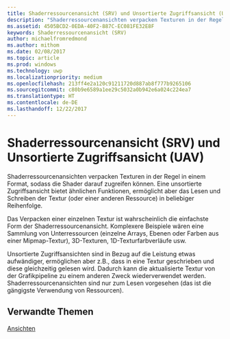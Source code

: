 ```yaml
---
title: Shaderressourcenansicht (SRV) und Unsortierte Zugriffsansicht (UAV)
description: "Shaderressourcenansichten verpacken Texturen in der Regel in einem Format, sodass die Shader darauf zugreifen können. Eine unsortierte Zugriffsansicht bietet ähnlichen Funktionen, ermöglicht aber das Lesen und Schreiben der Textur (oder einer anderen Ressource) in beliebiger Reihenfolge."
ms.assetid: 4505BCD2-0EDA-40F2-887C-EC081FE32E8F
keywords: Shaderressourcenansicht (SRV)
author: michaelfromredmond
ms.author: mithom
ms.date: 02/08/2017
ms.topic: article
ms.prod: windows
ms.technology: uwp
ms.localizationpriority: medium
ms.openlocfilehash: 213ff4e2a120c91211720d887ab8f777b9265106
ms.sourcegitcommit: c80b9e6589a1ee29c5032a0b942e6a024c224ea7
ms.translationtype: HT
ms.contentlocale: de-DE
ms.lasthandoff: 12/22/2017
---
```

# <a name="shader-resource-view-srv-and-unordered-access-view-uav"></a>Shaderressourcenansicht (SRV) und Unsortierte Zugriffsansicht (UAV)


Shaderressourcenansichten verpacken Texturen in der Regel in einem Format, sodass die Shader darauf zugreifen können. Eine unsortierte Zugriffsansicht bietet ähnlichen Funktionen, ermöglicht aber das Lesen und Schreiben der Textur (oder einer anderen Ressource) in beliebiger Reihenfolge.

Das Verpacken einer einzelnen Textur ist wahrscheinlich die einfachste Form der Shaderressourcenansicht. Komplexere Beispiele wären eine Sammlung von Unterressourcen (einzelne Arrays, Ebenen oder Farben aus einer Mipmap-Textur), 3D-Texturen, 1D-Texturfarbverläufe usw.

Unsortierte Zugriffsansichten sind in Bezug auf die Leistung etwas aufwändiger, ermöglichen aber z.B., dass in eine Textur geschrieben und diese gleichzeitig gelesen wird. Dadurch kann die aktualisierte Textur von der Grafikpipeline zu einem anderen Zweck wiederverwendet werden. Shaderressourcenansichten sind nur zum Lesen vorgesehen (das ist die gängigste Verwendung von Ressourcen).

## <a name="span-idrelated-topicsspanrelated-topics"></a><span id="related-topics"></span>Verwandte Themen


[Ansichten](views.md)

 

 




